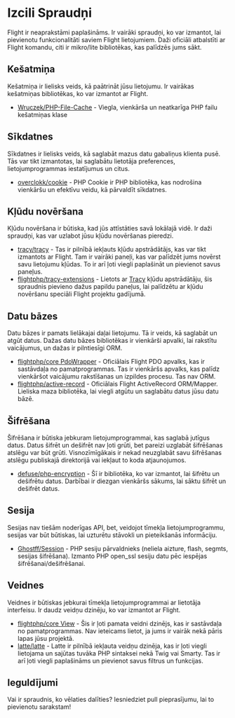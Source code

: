 # Izcili Spraudņi

Flight ir neaprakstāmi paplašināms. Ir vairāki spraudņi, ko var izmantot, lai pievienotu funkcionalitāti saviem Flight lietojumiem. Daži oficiāli atbalstīti ar Flight komandu, citi ir mikro/lite bibliotēkas, kas palīdzēs jums sākt.

## Kešatmiņa

Kešatmiņa ir lielisks veids, kā paātrināt jūsu lietojumu. Ir vairākas kešatmiņas bibliotēkas, ko var izmantot ar Flight.

- [Wruczek/PHP-File-Cache](/awesome-plugins/php-file-cache) - Viegla, vienkārša un neatkarīga PHP failu kešatmiņas klase

## Sīkdatnes

Sīkdatnes ir lielisks veids, kā saglabāt mazus datu gabaliņus klienta pusē. Tās var tikt izmantotas, lai saglabātu lietotāja preferences, lietojumprogrammas iestatījumus un citus.

- [overclokk/cookie](/awesome-plugins/php-cookie) - PHP Cookie ir PHP bibliotēka, kas nodrošina vienkāršu un efektīvu veidu, kā pārvaldīt sīkdatnes.

## Kļūdu novēršana

Kļūdu novēršana ir būtiska, kad jūs attīstāties savā lokālajā vidē. Ir daži spraudņi, kas var uzlabot jūsu kļūdu novēršanas pieredzi.

- [tracy/tracy](/awesome-plugins/tracy) - Tas ir pilnībā iekļauts kļūdu apstrādātājs, kas var tikt izmantots ar Flight. Tam ir vairāki paneļi, kas var palīdzēt jums novērst savu lietojumu kļūdas. To ir arī ļoti viegli paplašināt un pievienot savus paneļus.
- [flightphp/tracy-extensions](/awesome-plugins/tracy-extensions) - Lietots ar [Tracy](/awesome-plugins/tracy) kļūdu apstrādātāju, šis spraudnis pievieno dažus papildu paneļus, lai palīdzētu ar kļūdu novēršanu speciāli Flight projektu gadījumā.

## Datu bāzes

Datu bāzes ir pamats lielākajai daļai lietojumu. Tā ir veids, kā saglabāt un atgūt datus. Dažas datu bāzes bibliotēkas ir vienkārši apvalki, lai rakstītu vaicājumus, un dažas ir pilntiesīgi ORM.

- [flightphp/core PdoWrapper](/awesome-plugins/pdo-wrapper) - Oficiālais Flight PDO apvalks, kas ir sastāvdaļa no pamatprogrammas. Tas ir vienkāršs apvalks, kas palīdz vienkāršot vaicājumu rakstīšanas un izpildes procesu. Tas nav ORM.
- [flightphp/active-record](/awesome-plugins/active-record) - Oficiālais Flight ActiveRecord ORM/Mapper. Lieliska maza bibliotēka, lai viegli atgūtu un saglabātu datus jūsu datu bāzē.

## Šifrēšana

Šifrēšana ir būtiska jebkuram lietojumprogrammai, kas saglabā jutīgus datus. Datus šifrēt un dešifrēt nav ļoti grūti, bet pareizi uzglabāt šifrēšanas atslēgu var būt grūti. Visnozīmīgākais ir nekad neuzglabāt savu šifrēšanas atslēgu publiskajā direktorijā vai iekļaut to koda atjaunojumos.

- [defuse/php-encryption](/awesome-plugins/php-encryption) - Šī ir bibliotēka, ko var izmantot, lai šifrētu un dešifrētu datus. Darbībai ir diezgan vienkāršs sākums, lai sāktu šifrēt un dešifrēt datus.

## Sesija

Sesijas nav tiešām noderīgas API, bet, veidojot tīmekļa lietojumprogrammu, sesijas var būt būtiskas, lai uzturētu stāvokli un pieteikšanās informāciju.

- [Ghostff/Session](/awesome-plugins/session) - PHP sesiju pārvaldnieks (neliela aizture, flash, segmts, sesijas šifrēšana). Izmanto PHP open_ssl sesiju datu pēc iespējas šifrēšanai/dešifrēšanai.

## Veidnes

Veidnes ir būtiskas jebkurai tīmekļa lietojumprogrammai ar lietotāja interfeisu. Ir daudz veidņu dzinēju, ko var izmantot ar Flight.

- [flightphp/core View](/learn#views) - Šis ir ļoti pamata veidni dzinējs, kas ir sastāvdaļa no pamatprogrammas. Nav ieteicams lietot, ja jums ir vairāk nekā pāris lapas jūsu projektā.
- [latte/latte](/awesome-plugins/latte) - Latte ir pilnībā iekļauta veidņu dzinēja, kas ir ļoti viegli lietojama un sajūtas tuvāka PHP sintaksei nekā Twig vai Smarty. Tas ir arī ļoti viegli paplašināms un pievienot savus filtrus un funkcijas.

## Ieguldījumi

Vai ir spraudnis, ko vēlaties dalīties? Iesniedziet pull pieprasījumu, lai to pievienotu sarakstam!